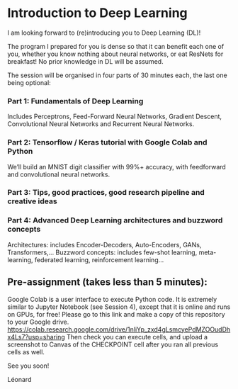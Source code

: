 # Introduction to Deep Learning

I am looking forward to (re)introducing you to Deep Learning (DL)!

The program I prepared for you is dense so that it can benefit each one of you, whether you know nothing about neural networks, or eat ResNets for breakfast!
No prior knowledge in DL will be assumed.

The session will be organised in four parts of 30 minutes each, the last one being optional:

### Part 1: Fundamentals of Deep Learning 
Includes Perceptrons, Feed-Forward Neural Networks, Gradient Descent, Convolutional Neural Networks and Recurrent Neural Networks.

### Part 2: Tensorflow / Keras tutorial with Google Colab and Python
We’ll build an MNIST digit classifier with 99%+ accuracy, with feedforward and convolutional neural networks.

### Part 3: Tips, good practices, good research pipeline and creative ideas

### Part 4: Advanced Deep Learning architectures and buzzword concepts
Architectures: includes Encoder-Decoders, Auto-Encoders, GANs, Transformers,... 
Buzzword concepts: includes few-shot learning, meta-learning, federated learning, reinforcement learning...

## Pre-assignment (takes less than 5 minutes):
Google Colab is a user interface to execute Python code. It is extremely similar to Jupyter Notebook (see Session 4), except that it is online and runs on GPUs, for free!
Please go to this link and make a copy of this repository to your Google drive.
https://colab.research.google.com/drive/1nliYp_zxd4gLsmcyePdMZOOudDhx4Ls7?usp=sharing
Then check you can execute cells, and upload a screenshot to Canvas of the CHECKPOINT cell after you ran all previous cells as well.

See you soon!

Léonard
